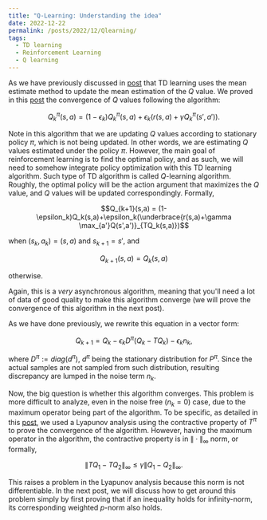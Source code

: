 ```yaml
---
title: "Q-Learning: Understanding the idea"
date: 2022-12-22
permalink: /posts/2022/12/Qlearning/
tags:
  - TD learning
  - Reinforcement Learning
  - Q learning
---
```


As we have previously discussed in [post](https://mnjnsng.github.io/posts/2022/09/tdlearning/) that TD learning uses the mean estimate method to update the mean estimation of the $Q$ value. We proved in this [post](https://mnjnsng.github.io/posts/2022/10/tdlearning-noisefree/) the convergence of $Q$ values following the algorithm:

$$Q^\pi_k(s,a) = (1-\epsilon_k)Q^\pi_k(s,a)+\epsilon_k(r(s,a)+\gamma Q^\pi_k(s',a')).$$

Note in this algorithm that we are updating $Q$ values according to stationary policy $\pi$, which is not being updated. In other words, we are estimating $Q$ values estimated under the policy $\pi$. However, the main goal of reinforcement learning is to find the optimal policy, and as such, we will need to somehow integrate policy optimization with this TD learning algorithm. Such type of TD algorithm is called $Q$-learning algorithm. Roughly, the optimal policy will be the action argument that maximizes the $Q$ value, and $Q$ values will be updated correspondingly. Formally,

$$Q_{k+1}(s,a) = (1-\epsilon_k)Q_k(s,a)+\epsilon_k(\underbrace{r(s,a)+\gamma \max_{a'}Q(s',a')}_{TQ_k(s,a)})$$

when $(s_k,a_k) = (s,a)$  and  $s_{k+1} = s'$, and

$$Q_{k+1}(s,a) = Q_k(s,a) $$

otherwise.

Again, this is a *very* asynchronous algorithm, meaning that you'll need a lot of data of good quality to make this algorithm converge (we will prove the convergence of this algorithm in the next post).

As we have done previously, we rewrite this equation in a vector form:

$$Q_{k+1} = Q_k-\epsilon_k D^\pi (Q_k-TQ_k) - \epsilon_k n_k,$$

where $D^\pi := diag(d^\pi)$, $d^\pi$ being the stationary distribution for $P^\pi$. Since the actual samples are not sampled from such distribution, resulting discrepancy are lumped in the noise term $n_k$.

Now, the big question is whether this algorithm converges. This problem is more difficult to analyze, even in the noise free ($n_k=0$) case, due to the maximum operator being part of the algorithm. To be specific, as detailed in this [post](https://mnjnsng.github.io/posts/2022/10/tdlearning-noisefree/), we used a Lyapunov analysis using the contractive property of $T^\pi$ to prove the convergence of the algorithm. However, having the maximum operator in the algorithm, the contractive property is in $\|\cdot\|_\infty$ norm, or formally,

$$\|TQ_1-TQ_2\|_ {\infty} \leq \gamma \|Q_1-Q_2\|_ {\infty}.$$

This raises a problem in the Lyapunov analysis because this norm is not differentiable. In the next post, we will discuss how to get around this problem simply by first proving that if an inequality holds for infinity-norm, its corresponding weighted $p$-norm also holds.
